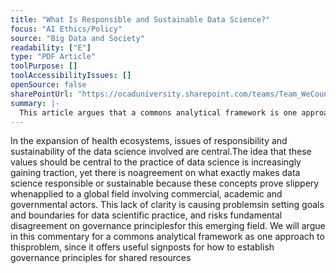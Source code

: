 ```yaml
---
title: "What Is Responsible and Sustainable Data Science?"
focus: "AI Ethics/Policy"
source: "Big Data and Society"
readability: ["E"]
type: "PDF Article"
toolPurpose: []
toolAccessibilityIssues: []
openSource: false
sharePointUrl: "https://ocaduniversity.sharepoint.com/teams/Team_WeCount/Shared%20Documents/Resources%20and%20Tools/Literature%20(curated)/What%20is%20responsible%20and%20sustainable%20data%20science.pdf"
summary: |-
  This article argues that a commons analytical framework is one approach to determining what makes data science responsible or sustainable, since it offers useful signposts for how to establish governance principles for shared resources.
---
```

In the expansion of health ecosystems, issues of responsibility and sustainability of the data science involved are central.The idea that these values should be central to the practice of data science is increasingly gaining traction, yet there is noagreement on what exactly makes data science responsible or sustainable because these concepts prove slippery whenapplied to a global field involving commercial, academic and governmental actors. This lack of clarity is causing problemsin setting goals and boundaries for data scientific practice, and risks fundamental disagreement on governance principlesfor this emerging field. We will argue in this commentary for a commons analytical framework as one approach to thisproblem, since it offers useful signposts for how to establish governance principles for shared resources
